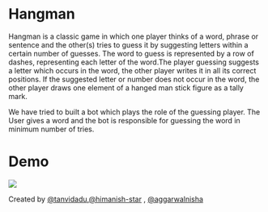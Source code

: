 # Hangman
Hangman is a classic game in which one player thinks of a word, phrase or sentence and the other(s) tries to guess it by suggesting letters  within a certain number of guesses. The word to guess is represented by a row of dashes, representing each letter of the word.The player  guessing suggests a letter which occurs in the word, the other player writes it in all its correct positions. If the suggested letter or number does not occur in the word, the other player draws one element of a hanged man stick figure as a tally mark.

We have tried to built a bot which plays the role of the guessing player. The User gives a word and the bot is responsible for guessing the word in minimum number of tries.

# Demo
![](demo.gif)

Created by [@tanvidadu](https://github.com/tanvidadu),[@himanish-star](https://github.com/himanish-star) , [@aggarwalnisha](https://github.com/aggarwalnisha)

